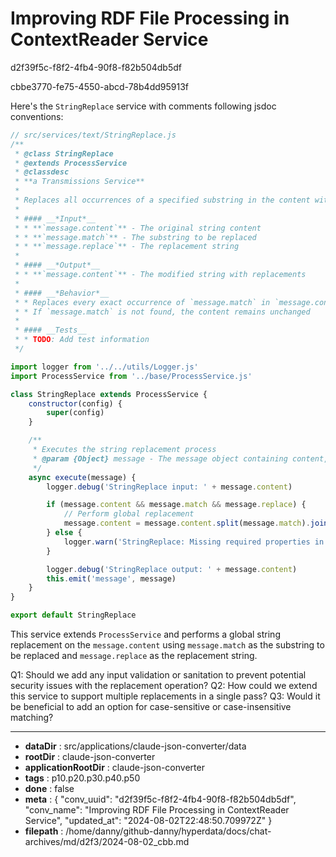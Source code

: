 # Improving RDF File Processing in ContextReader Service

d2f39f5c-f8f2-4fb4-90f8-f82b504db5df

cbbe3770-fe75-4550-abcd-78b4dd95913f

 Here's the `StringReplace` service with comments following jsdoc conventions:

```javascript
// src/services/text/StringReplace.js
/**
 * @class StringReplace
 * @extends ProcessService
 * @classdesc
 * **a Transmissions Service**
 * 
 * Replaces all occurrences of a specified substring in the content with a replacement string.
 * 
 * #### __*Input*__
 * * **`message.content`** - The original string content
 * * **`message.match`** - The substring to be replaced
 * * **`message.replace`** - The replacement string
 * 
 * #### __*Output*__
 * * **`message.content`** - The modified string with replacements
 * 
 * #### __*Behavior*__
 * * Replaces every exact occurrence of `message.match` in `message.content` with `message.replace`
 * * If `message.match` is not found, the content remains unchanged
 * 
 * #### __Tests__
 * * TODO: Add test information
 */

import logger from '../../utils/Logger.js'
import ProcessService from '../base/ProcessService.js'

class StringReplace extends ProcessService {
    constructor(config) {
        super(config)
    }

    /**
     * Executes the string replacement process
     * @param {Object} message - The message object containing content, match, and replace strings
     */
    async execute(message) {
        logger.debug('StringReplace input: ' + message.content)

        if (message.content && message.match && message.replace) {
            // Perform global replacement
            message.content = message.content.split(message.match).join(message.replace)
        } else {
            logger.warn('StringReplace: Missing required properties in message')
        }

        logger.debug('StringReplace output: ' + message.content)
        this.emit('message', message)
    }
}

export default StringReplace
```

This service extends `ProcessService` and performs a global string replacement on the `message.content` using `message.match` as the substring to be replaced and `message.replace` as the replacement string.

Q1: Should we add any input validation or sanitation to prevent potential security issues with the replacement operation?
Q2: How could we extend this service to support multiple replacements in a single pass?
Q3: Would it be beneficial to add an option for case-sensitive or case-insensitive matching?

---

* **dataDir** : src/applications/claude-json-converter/data
* **rootDir** : claude-json-converter
* **applicationRootDir** : claude-json-converter
* **tags** : p10.p20.p30.p40.p50
* **done** : false
* **meta** : {
  "conv_uuid": "d2f39f5c-f8f2-4fb4-90f8-f82b504db5df",
  "conv_name": "Improving RDF File Processing in ContextReader Service",
  "updated_at": "2024-08-02T22:48:50.709972Z"
}
* **filepath** : /home/danny/github-danny/hyperdata/docs/chat-archives/md/d2f3/2024-08-02_cbb.md